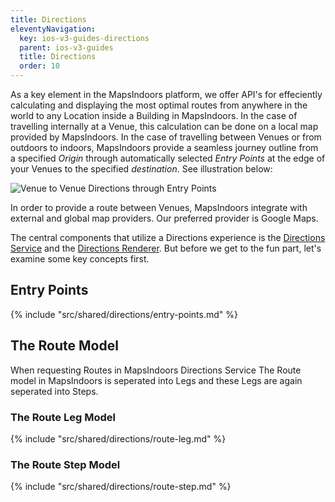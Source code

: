 ```yaml
---
title: Directions
eleventyNavigation:
  key: ios-v3-guides-directions
  parent: ios-v3-guides
  title: Directions
  order: 10
---
```


As a key element in the MapsIndoors platform, we offer API's for effeciently calculating and displaying the most optimal routes from anywhere in the world to any Location inside a Building in MapsIndoors. In the case of travelling internally at a Venue, this calculation can be done on a local map provided by MapsIndoors. In the case of travelling between Venues or from outdoors to indoors, MapsIndoors provide a seamless journey outline from a specified *Origin* through automatically selected *Entry Points* at the edge of your Venues to the specified *destination*. See illustration below:

![Venue to Venue Directions through Entry Points](/assets/directions/directions-with-entry-points.svg)

In order to provide a route between Venues, MapsIndoors integrate with external and global map providers. Our preferred provider is Google Maps.

The central components that utilize a Directions experience is the [Directions Service](directions-service) and the [Directions Renderer](directions-renderer). But before we get to the fun part, let's examine some key concepts first.

## Entry Points

{% include "src/shared/directions/entry-points.md" %}

## The Route Model

When requesting Routes in MapsIndoors Directions Service The Route model in MapsIndoors is seperated into Legs and these Legs are again seperated into Steps.

### The Route Leg Model

{% include "src/shared/directions/route-leg.md" %}

### The Route Step Model

{% include "src/shared/directions/route-step.md" %}
